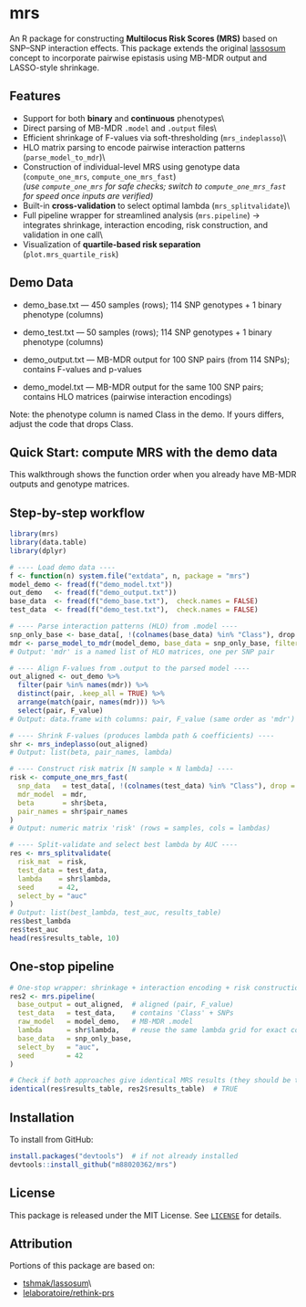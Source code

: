 # mrs

An R package for constructing **Multilocus Risk Scores (MRS)** based on SNP–SNP interaction effects. This package extends the original [lassosum](https://github.com/tshmak/lassosum) concept to incorporate pairwise epistasis using MB-MDR output and LASSO-style shrinkage.

## Features

-   Support for both **binary** and **continuous** phenotypes\
-   Direct parsing of MB-MDR `.model` and `.output` files\
-   Efficient shrinkage of F-values via soft-thresholding (`mrs_indeplasso`)\
-   HLO matrix parsing to encode pairwise interaction patterns (`parse_model_to_mdr`)\
-   Construction of individual-level MRS using genotype data (`compute_one_mrs`, `compute_one_mrs_fast`)\
    *(use `compute_one_mrs` for safe checks; switch to `compute_one_mrs_fast` for speed once inputs are verified)*
-   Built-in **cross-validation** to select optimal lambda (`mrs_splitvalidate`)\
-   Full pipeline wrapper for streamlined analysis (`mrs.pipeline`) → integrates shrinkage, interaction encoding, risk construction, and validation in one call\
-   Visualization of **quartile-based risk separation** (`plot.mrs_quartile_risk`)

## Demo Data

-   demo_base.txt — 450 samples (rows); 114 SNP genotypes + 1 binary phenotype (columns)

-   demo_test.txt — 50 samples (rows); 114 SNP genotypes + 1 binary phenotype (columns)

-   demo_output.txt — MB-MDR output for 100 SNP pairs (from 114 SNPs); contains F-values and p-values

-   demo_model.txt — MB-MDR output for the same 100 SNP pairs; contains HLO matrices (pairwise interaction encodings)

Note: the phenotype column is named Class in the demo. If yours differs, adjust the code that drops Class.

## Quick Start: compute MRS with the demo data

This walkthrough shows the function order when you already have MB-MDR outputs and genotype matrices.

## Step-by-step workflow

``` r
library(mrs)
library(data.table)
library(dplyr)

# ---- Load demo data ----
f <- function(n) system.file("extdata", n, package = "mrs")
model_demo <- fread(f("demo_model.txt"))
out_demo   <- fread(f("demo_output.txt"))
base_data  <- fread(f("demo_base.txt"),  check.names = FALSE)
test_data  <- fread(f("demo_test.txt"),  check.names = FALSE)

# ---- Parse interaction patterns (HLO) from .model ----
snp_only_base <- base_data[, !(colnames(base_data) %in% "Class"), drop = FALSE]
mdr <- parse_model_to_mdr(model_demo, base_data = snp_only_base, filter_zero = FALSE)
# Output: 'mdr' is a named list of HLO matrices, one per SNP pair

# ---- Align F-values from .output to the parsed model ----
out_aligned <- out_demo %>%
  filter(pair %in% names(mdr)) %>%
  distinct(pair, .keep_all = TRUE) %>%
  arrange(match(pair, names(mdr))) %>%
  select(pair, F_value)
# Output: data.frame with columns: pair, F_value (same order as 'mdr')

# ---- Shrink F-values (produces lambda path & coefficients) ----
shr <- mrs_indeplasso(out_aligned)
# Output: list(beta, pair_names, lambda)

# ---- Construct risk matrix [N sample × N lambda] ----
risk <- compute_one_mrs_fast(
  snp_data   = test_data[, !(colnames(test_data) %in% "Class"), drop = FALSE],
  mdr_model  = mdr,
  beta       = shr$beta,
  pair_names = shr$pair_names
)
# Output: numeric matrix 'risk' (rows = samples, cols = lambdas)

# ---- Split-validate and select best lambda by AUC ----
res <- mrs_splitvalidate(
  risk_mat  = risk,
  test_data = test_data,
  lambda    = shr$lambda,
  seed      = 42,
  select_by = "auc"
)
# Output: list(best_lambda, test_auc, results_table)
res$best_lambda
res$test_auc
head(res$results_table, 10)
```

## One-stop pipeline

``` r
# One-stop wrapper: shrinkage + interaction encoding + risk construction + CV in one call
res2 <- mrs.pipeline(
  base_output = out_aligned,  # aligned (pair, F_value)
  test_data   = test_data,    # contains 'Class' + SNPs
  raw_model   = model_demo,   # MB-MDR .model
  lambda      = shr$lambda,   # reuse the same lambda grid for exact comparability
  base_data   = snp_only_base,
  select_by   = "auc",
  seed        = 42
)

# Check if both approaches give identical MRS results (they should be the same)
identical(res$results_table, res2$results_table)  # TRUE
```

## Installation

To install from GitHub:

``` r
install.packages("devtools")  # if not already installed
devtools::install_github("m88020362/mrs")
```

## License

This package is released under the MIT License. See [`LICENSE`](LICENSE) for details.

## Attribution

Portions of this package are based on:

-   [tshmak/lassosum](https://github.com/tshmak/lassosum)\
-   [lelaboratoire/rethink-prs](https://github.com/lelaboratoire/rethink-prs)
